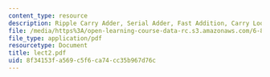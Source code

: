 ```yaml
---
content_type: resource
description: Ripple Carry Adder, Serial Adder, Fast Addition, Carry Look-Ahead Addition
file: /media/https%3A/open-learning-course-data-rc.s3.amazonaws.com/6-896-theory-of-parallel-hardware-sma-5511-spring-2004/8f34153fa569c5f6ca74cc35b967d76c_lect2.pdf
file_type: application/pdf
resourcetype: Document
title: lect2.pdf
uid: 8f34153f-a569-c5f6-ca74-cc35b967d76c
---
```

